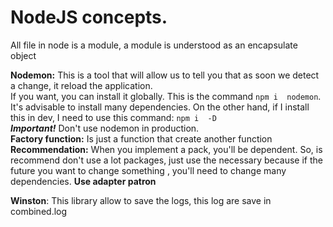 # NodeJS concepts.

All file in node is a module, a module is understood as an encapsulate object   

**Nodemon:** This is a tool that will allow us to tell you that as soon we detect a change, it reload the application.  
If you want, you can install it globally. This is the command `npm i  nodemon`. It's advisable to install many dependencies. On the other hand, if I install this in dev, I need to use this command: `npm i  -D`  
**_Important!_** Don't use nodemon in production.   
**Factory function:** Is just a function that create another function   
**Recommendation:** When you implement a pack, you'll be dependent. So, is recommend don't use a lot packages, just use the necessary because if the future you want to change something , you'll need to change many dependencies. **Use adapter patron**   

**Winston**: This library allow to save the logs, this log are save in combined.log

